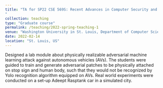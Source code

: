 ```yaml
---
title: "TA for SP22 CSE 569S: Recent Advances in Computer Security and Privacy
"
collection: teaching
type: "Graduate course"
permalink: /teaching/2022-spring-teaching-1
venue: "Washington University in St. Louis, Department of Computer Science and Engineering"
date: 2022-02-14
location: "St. Louis, US"
---
```


Designed a lab module about physically realizable adversarial machine learning attack against autonomous vehicles (AVs). The students were guided to train and generate adversarial patches to be physically attached on stop sign and human body, such that they would not be recognized by Yolo recognition algorithm equipped on AVs. Real world experiments were conducted on a set-up Adeept Rasptank car in a simulated city.
